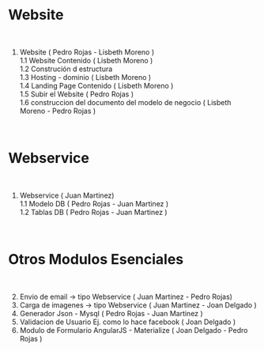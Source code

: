 <br><h1> Website </h1><br>
1. Website ( Pedro Rojas - Lisbeth Moreno  ) <br>
1.1 Website Contenido  ( Lisbeth Moreno )<br>
1.2 Construción d estructura  <br>
1.3 Hosting - dominio  ( Lisbeth Moreno )<br>
1.4 Landing Page Contenido ( Lisbeth Moreno )<br>
1.5 Subir el Website ( Pedro Rojas )<br>
1.6 construccion del documento  del modelo de negocio ( Lisbeth Moreno - Pedro Rojas )<br>

<br><h1> Webservice </h1><br>
1. Webservice   ( Juan Martinez)<br>
1.1 Modelo DB ( Pedro Rojas  - Juan Martinez )<br>
1.2 Tablas DB ( Pedro Rojas - Juan Martinez )<br>

<br><h1> Otros Modulos Esenciales </h1><br>

2. Envio de email  -> tipo Webservice ( Juan Martinez - Pedro Rojas)<br>
3. Carga de imagenes -> tipo Webservice ( Juan Martinez -  Joan Delgado )<br>
4. Generador Json - Mysql ( Pedro Rojas - Juan Martinez )<br>
5. Validacion de Usuario Ej. como lo hace facebook  ( Joan Delgado )<br>
6. Modulo de Formulario AngularJS - Materialize ( Joan Delgado - Pedro Rojas )<br>
